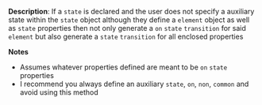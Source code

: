 __Description__: If a `state` is declared and the user does not specify a auxiliary state within the `state` object although they define a `element` object as well as `state` properties then not only generate a `on` `state` `transition` for said `element` but also generate a `state` `transition` for all enclosed properties

__Notes__

+ Assumes whatever properties defined are meant to be `on` `state` properties
+ I recommend you always define an auxiliary `state`, `on`, `non`, `common` and avoid using this method